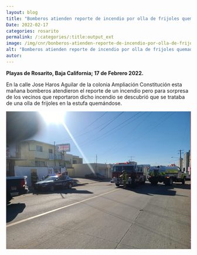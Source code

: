```yaml
---
layout: blog
title: "Bomberos atienden reporte de incendio por olla de frijoles quemados"
Date: 2022-02-17
categories: rosarito
permalink: /:categories/:title:output_ext
image: /img/cnr/bonberos-atienden-reporte-de-incendio-por-olla-de-frijoles-quemados.png
alt: "Bomberos atienden reporte de incendio por olla de frijoles quemados"
autor:
---
```


**Playas de Rosarito, Baja California; 17 de Febrero 2022.** 

En la calle Jose Haros Aguilar de la colonia Ampliación Constitución esta mañana bomberos atendieron el reporte de un incendio pero para sorpresa de los vecinos que reportaron dicho incendio se descubrió que se trataba de una olla de frijoles en la estufa quemándose.

<div id="carouselExampleSlidesOnly" class="carousel slide" data-ride="carousel">
  <div class="carousel-inner">
    <div class="carousel-item active">
       <img class="d-block w-100" src="/img/cnr/bonberos-atienden-reporte-de-incendio-por-olla-de-frijoles-quemados.png" loading="lazy"  alt="Bomberos atienden reporte de incendio por olla de frijoles quemados">
    </div>
  </div>
</div>